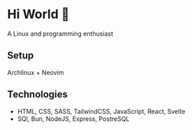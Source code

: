 # Hi World 👋
A Linux and programming enthusiast
## Setup

Archlinux + Neovim

## Technologies
- HTML, CSS, SASS, TailwindCSS, JavaScript, React, Svelte
- SQl, Bun, NodeJS, Express, PostreSQL
